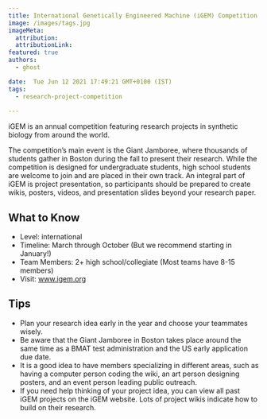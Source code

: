 ```yaml
---
title: International Genetically Engineered Machine (iGEM) Competition 
image: /images/tags.jpg
imageMeta:
  attribution:
  attributionLink:
featured: true
authors:
  - ghost

date:  Tue Jun 12 2021 17:49:21 GMT+0100 (IST)
tags: 
  - research-project-competition
  
---
```


iGEM is an annual competition featuring research projects in synthetic biology from around the world. 

The competition’s main event is the Giant Jamboree, where thousands of students gather in Boston during the fall to present their research. While the competition is designed for undergraduate students, high school students are welcome to join and are placed in their own track. An integral part of iGEM is project presentation, so participants should be prepared to create wikis, posters, videos, and presentation slides beyond your research paper. 

## What to Know

+ Level: international
+ Timeline: March through October (But we recommend starting in January!)
+ Team Members: 2+ high school/collegiate (Most teams have 8-15 members)
+ Visit: www.igem.org 


## Tips

+ Plan your research idea early in the year and choose your teammates wisely. 
+ Be aware that the Giant Jamboree in Boston takes place around the same time as a BMAT test administration and the US early application due date. 
+ It is a good idea to have members specializing in different areas, such as having a computer person coding the wiki, an art person designing posters, and an event person leading public outreach. 
+ If you need help thinking of your project idea, you can view all past iGEM projects on the iGEM website. Lots of project wikis indicate how to build on their research.
